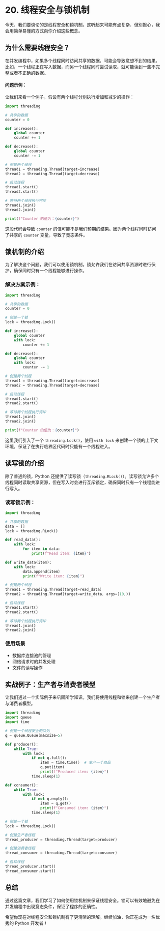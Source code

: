 # 20. 线程安全与锁机制

今天，我们要谈论的是线程安全和锁机制。这听起来可能有点复杂，但别担心，我会用简单易懂的方式向你介绍这些概念。

## 为什么需要线程安全？

在并发编程中，如果多个线程同时访问共享的数据，可能会导致意想不到的结果。比如，一个线程正在写入数据，而另一个线程同时尝试读取，就可能读到一些不完整或者不正确的数据。

#### 问题示例：

让我们来看一个例子，假设有两个线程分别执行增加和减少的操作：

```python
import threading

# 共享的数据
counter = 0

def increase():
    global counter
    counter += 1

def decrease():
    global counter
    counter -= 1

# 创建两个线程
thread1 = threading.Thread(target=increase)
thread2 = threading.Thread(target=decrease)

# 启动线程
thread1.start()
thread2.start()

# 等待两个线程执行完毕
thread1.join()
thread2.join()

print(f"Counter 的值为：{counter}")
```

这段代码会导致 `counter` 的值可能不是我们预期的结果。因为两个线程同时访问了共享的 `counter` 变量，导致了竞态条件。

## 锁机制的介绍

为了解决这个问题，我们可以使用锁机制。锁允许我们在访问共享资源时进行保护，确保同时只有一个线程能够进行操作。

### 解决方案示例：

```python
import threading

# 共享的数据
counter = 0

# 创建一个锁
lock = threading.Lock()

def increase():
    global counter
    with lock:
        counter += 1

def decrease():
    global counter
    with lock:
        counter -= 1

# 创建两个线程
thread1 = threading.Thread(target=increase)
thread2 = threading.Thread(target=decrease)

# 启动线程
thread1.start()
thread2.start()

# 等待两个线程执行完毕
thread1.join()
thread2.join()

print(f"Counter 的值为：{counter}")
```

这里我们引入了一个 `threading.Lock()`，使用 `with lock` 来创建一个锁的上下文环境，保证了在执行临界区代码时只能有一个线程进入。

## 读写锁的介绍

除了普通的锁，Python 还提供了读写锁（`threading.RLock()`）。读写锁允许多个线程同时读取共享资源，但在写入时会进行互斥锁定，确保同时只有一个线程能进行写入。

### 读写锁示例：

```python
import threading

# 共享的数据
data = []
lock = threading.RLock()

def read_data():
    with lock:
        for item in data:
            print(f"Read item: {item}")

def write_data(item):
    with lock:
        data.append(item)
        print(f"Write item: {item}")

# 创建两个线程
thread1 = threading.Thread(target=read_data)
thread2 = threading.Thread(target=write_data, args=(10,))

# 启动线程
thread1.start()
thread2.start()

# 等待两个线程执行完毕
thread1.join()
thread2.join()
```

### 使用场景

- 数据库连接池的管理
- 网络请求时的并发处理
- 文件的读写操作

## 实战例子：生产者与消费者模型

让我们通过一个实际例子来巩固所学知识。我们将使用线程和锁来创建一个生产者与消费者模型。

```python
import threading
import queue
import time

# 创建一个线程安全的队列
q = queue.Queue(maxsize=5)

def producer():
    while True:
        with lock:
            if not q.full():
                item = time.time()  # 生产一个商品
                q.put(item)
                print(f"Produced item: {item}")
            time.sleep(1)

def consumer():
    while True:
        with lock:
            if not q.empty():
                item = q.get()
                print(f"Consumed item: {item}")
            time.sleep(1)

# 创建一个锁
lock = threading.Lock()

# 创建生产者线程
thread_producer = threading.Thread(target=producer)

# 创建消费者线程
thread_consumer = threading.Thread(target=consumer)

# 启动线程
thread_producer.start()
thread_consumer.start()
```

## 总结

通过这篇文章，我们学习了如何使用锁机制来保证线程安全。锁可以有效地避免在并发编程中出现竞态条件，保证了程序的正确性。

希望你现在对线程安全和锁机制有了更清晰的理解。继续加油，你正在成为一名优秀的 Python 开发者！
